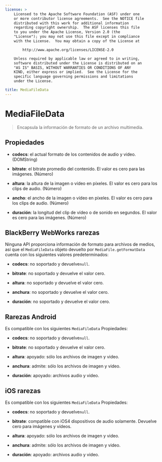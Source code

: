 ```yaml
---
license: >
    Licensed to the Apache Software Foundation (ASF) under one
    or more contributor license agreements.  See the NOTICE file
    distributed with this work for additional information
    regarding copyright ownership.  The ASF licenses this file
    to you under the Apache License, Version 2.0 (the
    "License"); you may not use this file except in compliance
    with the License.  You may obtain a copy of the License at

        http://www.apache.org/licenses/LICENSE-2.0

    Unless required by applicable law or agreed to in writing,
    software distributed under the License is distributed on an
    "AS IS" BASIS, WITHOUT WARRANTIES OR CONDITIONS OF ANY
    KIND, either express or implied.  See the License for the
    specific language governing permissions and limitations
    under the License.

title: MediaFileData
---
```


# MediaFileData

> Encapsula la información de formato de un archivo multimedia.

## Propiedades

*   **codecs**: el actual formato de los contenidos de audio y video. (DOMString)

*   **bitrate**: el bitrate promedio del contenido. El valor es cero para las imágenes. (Número)

*   **altura**: la altura de la imagen o vídeo en píxeles. El valor es cero para los clips de audio. (Número)

*   **ancho**: el ancho de la imagen o vídeo en píxeles. El valor es cero para los clips de audio. (Número)

*   **duración**: la longitud del clip de vídeo o de sonido en segundos. El valor es cero para las imágenes. (Número)

## BlackBerry WebWorks rarezas

Ninguna API proporciona información de formato para archivos de medios, así que el `MediaFileData` objeto devuelto por `MediaFile.getFormatData` cuenta con los siguientes valores predeterminados:

*   **codecs**: no soportado y devuelve`null`.

*   **bitrate**: no soportado y devuelve el valor cero.

*   **altura**: no soportado y devuelve el valor cero.

*   **anchura**: no soportado y devuelve el valor cero.

*   **duración**: no soportado y devuelve el valor cero.

## Rarezas Android

Es compatible con los siguientes `MediaFileData` Propiedades:

*   **codecs**: no soportado y devuelve`null`.

*   **bitrate**: no soportado y devuelve el valor cero.

*   **altura**: apoyado: sólo los archivos de imagen y video.

*   **anchura**: admite: sólo los archivos de imagen y video.

*   **duración**: apoyado: archivos audio y video.

## iOS rarezas

Es compatible con los siguientes `MediaFileData` Propiedades:

*   **codecs**: no soportado y devuelve`null`.

*   **bitrate**: compatible con iOS4 dispositivos de audio solamente. Devuelve cero para imágenes y vídeos.

*   **altura**: apoyado: sólo los archivos de imagen y video.

*   **anchura**: admite: sólo los archivos de imagen y video.

*   **duración**: apoyado: archivos audio y video.